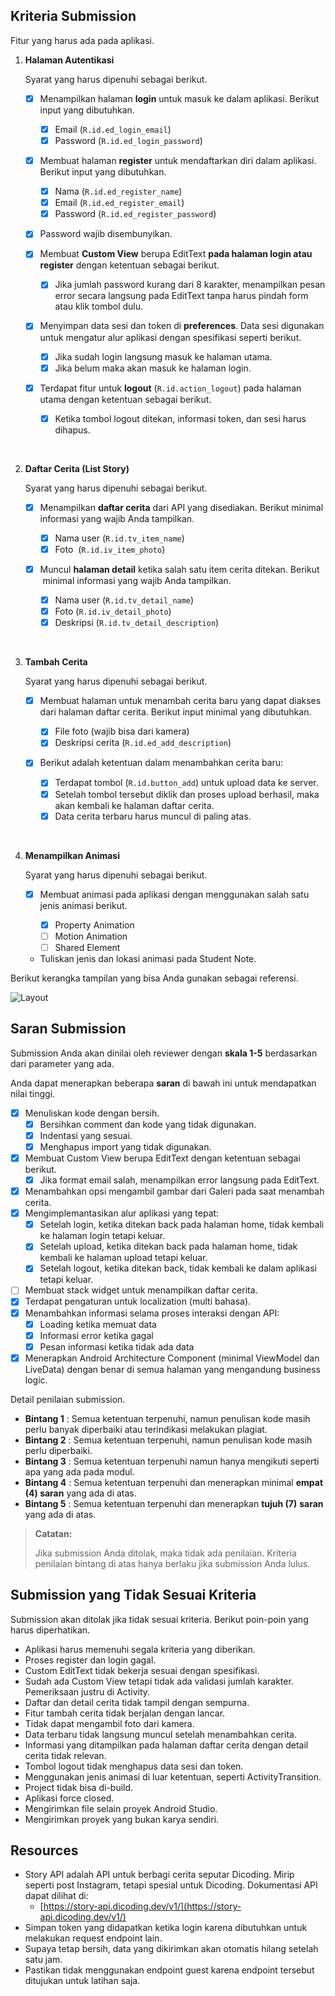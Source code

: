 ## Kriteria Submission

Fitur yang harus ada pada aplikasi.

1.  **Halaman Autentikasi**

    Syarat yang harus dipenuhi sebagai berikut.

    - [x] Menampilkan halaman **login** untuk masuk ke dalam aplikasi. Berikut input yang dibutuhkan.

      - [x] Email (`R.id.ed_login_email`)
      - [x] Password (`R.id.ed_login_password`)

    - [x] Membuat halaman **register** untuk mendaftarkan diri dalam aplikasi. Berikut input yang dibutuhkan.

      - [x] Nama (`R.id.ed_register_name`)
      - [x] Email (`R.id.ed_register_email`)
      - [x] Password (`R.id.ed_register_password`)

    - [x] Password wajib disembunyikan.
    - [x] Membuat **Custom View** berupa EditText **pada halaman login atau register** dengan ketentuan sebagai berikut.

      - [x] Jika jumlah password kurang dari 8 karakter, menampilkan pesan error secara langsung pada EditText tanpa harus pindah form atau klik tombol dulu.

    - [x] Menyimpan data sesi dan token di **preferences**. Data sesi digunakan untuk mengatur alur aplikasi dengan spesifikasi seperti berikut.

      - [x] Jika sudah login langsung masuk ke halaman utama.
      - [x] Jika belum maka akan masuk ke halaman login.

    - [x] Terdapat fitur untuk **logout** (`R.id.action_logout`) pada halaman utama dengan ketentuan sebagai berikut.

      - [x] Ketika tombol logout ditekan, informasi token, dan sesi harus dihapus.

<br />

2.  **Daftar Cerita (List Story)**

    Syarat yang harus dipenuhi sebagai berikut.

    - [x] Menampilkan **daftar cerita** dari API yang disediakan. Berikut minimal informasi yang wajib Anda tampilkan.

      - [x] Nama user (`R.id.tv_item_name`)
      - [x] Foto  (`R.id.iv_item_photo`)

    - [x] Muncul **halaman detail** ketika salah satu item cerita ditekan. Berikut  minimal informasi yang wajib Anda tampilkan.

      - [x] Nama user (`R.id.tv_detail_name`)
      - [x] Foto (`R.id.iv_detail_photo`)
      - [x] Deskripsi (`R.id.tv_detail_description`)

<br />

3.  **Tambah Cerita**

    Syarat yang harus dipenuhi sebagai berikut.

    - [x] Membuat halaman untuk menambah cerita baru yang dapat diakses dari halaman daftar cerita. Berikut input minimal yang dibutuhkan.

      - [x] File foto (wajib bisa dari kamera)
      - [x] Deskripsi cerita (`R.id.ed_add_description`)

    - [x] Berikut adalah ketentuan dalam menambahkan cerita baru:

      - [x] Terdapat tombol (`R.id.button_add`) untuk upload data ke server.
      - [x] Setelah tombol tersebut diklik dan proses upload berhasil, maka akan kembali ke halaman daftar cerita.
      - [x] Data cerita terbaru harus muncul di paling atas.

<br />

4.  **Menampilkan Animasi**

    Syarat yang harus dipenuhi sebagai berikut.

    - [x] Membuat animasi pada aplikasi dengan menggunakan salah satu jenis animasi berikut.

      - [x] Property Animation
      - [ ] Motion Animation
      - [ ] Shared Element

    - Tuliskan jenis dan lokasi animasi pada Student Note.

Berikut kerangka tampilan yang bisa Anda gunakan sebagai referensi.

![Layout](https://dicoding-web-img.sgp1.cdn.digitaloceanspaces.com/original/academy/dos:9d2844c423f0e390adcf4cedf72d30db20220221083537.jpeg)

## Saran Submission

Submission Anda akan dinilai oleh reviewer dengan **skala 1-5** berdasarkan dari parameter yang ada.

Anda dapat menerapkan beberapa **saran** di bawah ini untuk mendapatkan nilai tinggi.

- [x] Menuliskan kode dengan bersih.
  - [x] Bersihkan comment dan kode yang tidak digunakan.
  - [x] Indentasi yang sesuai.
  - [x] Menghapus import yang tidak digunakan.
- [x] Membuat Custom View berupa EditText dengan ketentuan sebagai berikut.
  - [x] Jika format email salah, menampilkan error langsung pada EditText.
- [x] Menambahkan opsi mengambil gambar dari Galeri pada saat menambah cerita.
- [x] Mengimplemantasikan alur aplikasi yang tepat:
  - [x] Setelah login, ketika ditekan back pada halaman home, tidak kembali ke halaman login tetapi keluar.
  - [x] Setelah upload, ketika ditekan back pada halaman home, tidak kembali ke halaman upload tetapi keluar.
  - [x] Setelah logout, ketika ditekan back, tidak kembali ke dalam aplikasi tetapi keluar.
- [ ] Membuat stack widget untuk menampilkan daftar cerita.
- [x] Terdapat pengaturan untuk localization (multi bahasa).
- [x] Menambahkan informasi selama proses interaksi dengan API:
  - [x] Loading ketika memuat data
  - [x] Informasi error ketika gagal
  - [x] Pesan informasi ketika tidak ada data
- [x] Menerapkan Android Architecture Component (minimal ViewModel dan LiveData) dengan benar di semua halaman yang mengandung business logic.

Detail penilaian submission.

- **Bintang 1** : Semua ketentuan terpenuhi, namun penulisan kode masih perlu banyak diperbaiki atau terindikasi melakukan plagiat.
- **Bintang 2** : Semua ketentuan terpenuhi, namun penulisan kode masih perlu diperbaiki.
- **Bintang 3** : Semua ketentuan terpenuhi namun hanya mengikuti seperti apa yang ada pada modul.
- **Bintang 4** : Semua ketentuan terpenuhi dan menerapkan minimal **empat (4) saran** yang ada di atas.
- **Bintang 5** : Semua ketentuan terpenuhi dan menerapkan **tujuh (7)** **saran** yang ada di atas.

> **Catatan:**
>
> Jika submission Anda ditolak, maka tidak ada penilaian. Kriteria penilaian bintang di atas hanya berlaku jika submission Anda lulus.

## Submission yang Tidak Sesuai Kriteria

Submission akan ditolak jika tidak sesuai kriteria. Berikut poin-poin yang harus diperhatikan.

- Aplikasi harus memenuhi segala kriteria yang diberikan.
- Proses register dan login gagal.
- Custom EditText tidak bekerja sesuai dengan spesifikasi.
- Sudah ada Custom View tetapi tidak ada validasi jumlah karakter. Pemeriksaan justru di Activity.
- Daftar dan detail cerita tidak tampil dengan sempurna.
- Fitur tambah cerita tidak berjalan dengan lancar.
- Tidak dapat mengambil foto dari kamera.
- Data terbaru tidak langsung muncul setelah menambahkan cerita.
- Informasi yang ditampilkan pada halaman daftar cerita dengan detail cerita tidak relevan.
- Tombol logout tidak menghapus data sesi dan token.
- Menggunakan jenis animasi di luar ketentuan, seperti ActivityTransition.
- Project tidak bisa di-build.
- Aplikasi force closed.
- Mengirimkan file selain proyek Android Studio.
- Mengirimkan proyek yang bukan karya sendiri.

## Resources

- Story API adalah API untuk berbagi cerita seputar Dicoding. Mirip seperti post Instagram, tetapi spesial untuk Dicoding. Dokumentasi API dapat dilihat di:
  - [https://story-api.dicoding.dev/v1/](https://story-api.dicoding.dev/v1/)
- Simpan token yang didapatkan ketika login karena dibutuhkan untuk melakukan request endpoint lain.
- Supaya tetap bersih, data yang dikirimkan akan otomatis hilang setelah satu jam.
- Pastikan tidak menggunakan endpoint guest karena endpoint tersebut ditujukan untuk latihan saja.
